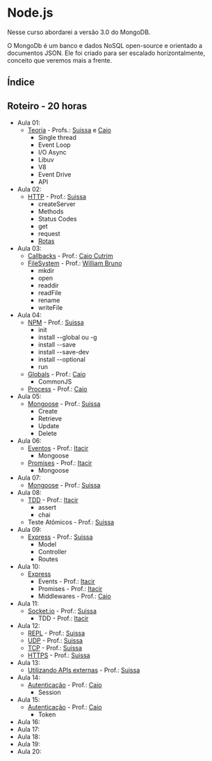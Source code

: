 # Node.js

Nesse curso abordarei a versão 3.0 do MongoDB.

O MongoDb é um banco e dados NoSQL open-source e orientado a documentos JSON. Ele foi criado para ser escalado horizontalmente, conceito que veremos mais a frente.

## Índice

## Roteiro - 20 horas

- Aula 01: 
    + [Teoria](./theory.md) - Profs.: [Suissa](https://github.com/suissa) e [Caio]()
        * Single thread
        * Event Loop
        * I/O Async
        * Libuv
        * V8
        * Event Drive
        * API
- Aula 02: 
    + [HTTP](./http.md) - Prof.: [Suissa](https://github.com/suissa)
        * createServer
        * Methods
        * Status Codes
        * get
        * request
        * [Rotas]()
- Aula 03:
    + [Callbacks](./callbacks.md) - Prof.: [Caio Cutrim]()
    + [FileSystem](./fs.md) - Prof.: [William Bruno]()
        * mkdir
        * open
        * readdir
        * readFile
        * rename
        * writeFile
- Aula 04:
    + [NPM](./npm.md) - Prof.: [Suissa](https://github.com/suissa)
        * init
        * install --global ou -g
        * install --save
        * install --save-dev
        * install --optional
        * run
    + [Globals]() - Prof.: [Caio](https://github.com/caiocutrim/)
        * CommonJS
    + [Process]() - Prof.: [Caio](https://github.com/caiocutrim/)
- Aula 05:
    + [Mongoose]() - Prof.: [Suissa](https://github.com/suissa)
        * Create
        * Retrieve
        * Update
        * Delete
- Aula 06:
    + [Eventos]() - Prof.: [Itacir]()
        * Mongoose
    + [Promises]() - Prof.: [Itacir]()
        * Mongoose
- Aula 07:
    + [Mongoose]() - Prof.: [Suissa](https://github.com/suissa)
- Aula 08:
    + [TDD]() - Prof.: [Itacir]()
        * assert
        * chai
    - Teste Atômicos  - Prof.: [Suissa](https://github.com/suissa)
- Aula 09:
    + [Express]() - Prof.: [Suissa](https://github.com/suissa)
        * Model
        * Controller
        * Routes
- Aula 10:
    + [Express]()
        * Events - Prof.: [Itacir]()
        * Promises - Prof.: [Itacir]()
        * Middlewares - Prof.: [Caio](https://github.com/caiocutrim/)
- Aula 11:
    + [Socket.io]() - Prof.: [Suissa](https://github.com/suissa)
        * TDD - Prof.: [Itacir]()
- Aula 12:
    + [REPL]() - Prof.: [Suissa](https://github.com/suissa)
    + [UDP](./http.md) - Prof.: [Suissa](https://github.com/suissa)
    + [TCP](./http.md) - Prof.: [Suissa](https://github.com/suissa)
    + [HTTPS](./http.md) - Prof.: [Suissa](https://github.com/suissa)
- Aula 13:
    + [Utilizando APIs externas]() - Prof.: [Suissa](https://github.com/suissa)
- Aula 14:
    + [Autenticação]() - Prof.: [Caio](https://github.com/caiocutrim/)
        * Session
- Aula 15:
    + [Autenticação]() - Prof.: [Caio](https://github.com/caiocutrim/)
        * Token
- Aula 16:
- Aula 17:
- Aula 18:
- Aula 19:
- Aula 20:





